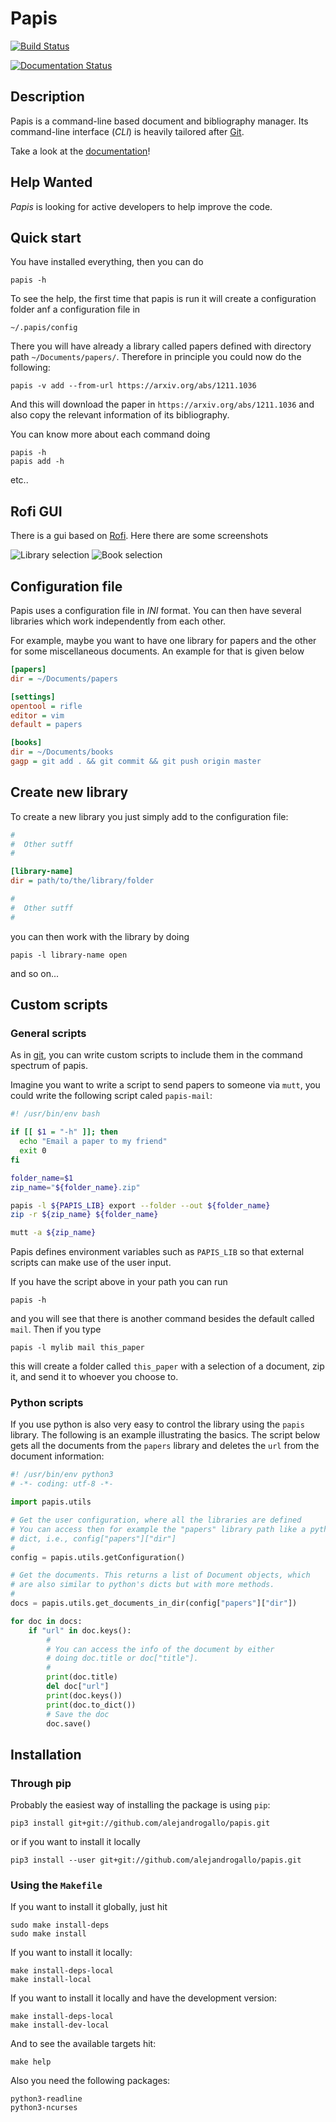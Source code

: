 
# Papis

[![Build Status](https://travis-ci.org/alejandrogallo/papis.svg?branch=master)](https://travis-ci.org/alejandrogallo/papis)

<a href='http://papis.readthedocs.io/en/latest/?badge=latest'>
    <img src='https://readthedocs.org/projects/papis/badge/?version=latest' alt='Documentation Status' />
</a>

## Description

Papis is a command-line based document and bibliography manager.  Its
command-line interface (*CLI*) is heavily tailored after
[Git](http://git-scm.com).

Take a look at the [documentation](http://papis.readthedocs.io/en/latest/)!

## Help Wanted

*Papis* is looking for active developers to help improve the code.

## Quick start

You have installed everything, then you can do

```
papis -h
```

To see the help, the first time that papis is run it will create a
configuration folder anf a configuration file in

```
~/.papis/config
```

There you will have already a library called papers defined with directory path
`~/Documents/papers/`. Therefore in principle you could now do the following:

```
papis -v add --from-url https://arxiv.org/abs/1211.1036
```

And this will download the paper in `https://arxiv.org/abs/1211.1036`
and also copy the relevant information of its bibliography.

You can know more about each command doing

```
papis -h
papis add -h
```

etc..


## Rofi GUI

There is a gui based on [Rofi](https://davedavenport.github.io/rofi/).
Here there are some screenshots

![Library selection](images/rofi-lib.png)
![Book selection](images/rofi-paper.png)

## Configuration file

Papis uses a configuration file in *INI* format. You can then have several libraries
which work independently from each other.

For example, maybe you want to have one library for papers
and the other for some miscellaneous documents.
An example for that is given below


```ini
[papers]
dir = ~/Documents/papers

[settings]
opentool = rifle
editor = vim
default = papers

[books]
dir = ~/Documents/books
gagp = git add . && git commit && git push origin master

```

## Create new library

To create a new library you just simply add to the configuration file:

```ini
#
#  Other sutff
#

[library-name]
dir = path/to/the/library/folder

#
#  Other sutff
#
```

you can then work with the library by doing

```
papis -l library-name open
```

and so on...


## Custom scripts

### General scripts

As in [git](http://git-scm.com), you can write custom scripts to include them
in the command spectrum of papis.

Imagine you want to write a script to send papers to someone via `mutt`,
you could write the following script caled `papis-mail`:

```sh
#! /usr/bin/env bash

if [[ $1 = "-h" ]]; then
  echo "Email a paper to my friend"
  exit 0
fi

folder_name=$1
zip_name="${folder_name}.zip"

papis -l ${PAPIS_LIB} export --folder --out ${folder_name}
zip -r ${zip_name} ${folder_name}

mutt -a ${zip_name}

```

Papis defines environment variables such as `PAPIS_LIB` so that external
scripts can make use of the user input.

If you have the script above in your path you can run

```
papis -h
```

and you will see that there is another command besides the default called
`mail`. Then if you type

```
papis -l mylib mail this_paper
```

this will create a folder called `this_paper` with a selection of a document,
zip it, and send it to whoever you choose to.

### Python scripts

If you use python is also very easy to control the library using the `papis`
library. The following is an example illustrating the basics.
The script below gets all the documents from the `papers` library
and deletes the `url` from the document information:

```python
#! /usr/bin/env python3
# -*- coding: utf-8 -*-

import papis.utils

# Get the user configuration, where all the libraries are defined
# You can access then for example the "papers" library path like a pythonic
# dict, i.e., config["papers"]["dir"]
#
config = papis.utils.getConfiguration()

# Get the documents. This returns a list of Document objects, which
# are also similar to python's dicts but with more methods.
#
docs = papis.utils.get_documents_in_dir(config["papers"]["dir"])

for doc in docs:
    if "url" in doc.keys():
        #
        # You can access the info of the document by either
        # doing doc.title or doc["title"].
        #
        print(doc.title)
        del doc["url"]
        print(doc.keys())
        print(doc.to_dict())
        # Save the doc
        doc.save()
```

## Installation

### Through pip

Probably the easiest way of installing the package is using `pip`:

```
pip3 install git+git://github.com/alejandrogallo/papis.git
```

or if you want to install it locally

```
pip3 install --user git+git://github.com/alejandrogallo/papis.git
```

### Using the `Makefile`

If you want to install it globally, just hit

```
sudo make install-deps
sudo make install
```

If you want to install it locally:
```
make install-deps-local
make install-local
```

If you want to install it locally and have the development version:
```
make install-deps-local
make install-dev-local
```

And to see the available targets hit:

```
make help
```

Also you need the following packages:
```
python3-readline
python3-ncurses
```

